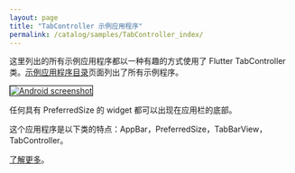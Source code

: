 ```yaml
---
layout: page
title: "TabController 示例应用程序"
permalink: /catalog/samples/TabController_index/
---
```


这里列出的所有示例应用程序都以一种有趣的方式使用了 Flutter TabController 类。<a href="/catalog/samples/">示例应用程序目录</a>页面列出了所有示例程序。

<div class="container-fluid">
  <div class="row" style="margin-bottom: 32px">
    <a href="/catalog/samples/app-bar-bottom/">
      <div class="col-md-3">
        <img style="border:1px solid #000000" src="https://storage.googleapis.com/flutter-catalog/cb4a54db8fb3726bf4293b9cc5cb12ce16883803/app_bar_bottom_small.png" alt="Android screenshot" class="img-responsive">
      </div>
   </a>
    <div class="col-md-9">
      <p>
        任何具有 PreferredSize 的 widget 都可以出现在应用栏的底部。
      </p>
      <p>
        这个应用程序是以下类的特点：AppBar，PreferredSize，TabBarView，TabController。
      </p>
      <p>
        <a href="/catalog/samples/app-bar-bottom/">了解更多</a>。
      </p>
    </div>
  </div>

</div>

